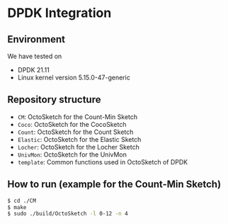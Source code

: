 DPDK Integration
============

Environment
--------------------
We have tested on
 - DPDK 21.11
 - Linux kernel version 5.15.0-47-generic

Repository structure
--------------------
- `CM`: OctoSketch for the Count-Min Sketch
- `Coco`: OctoSketch for the CocoSketch
- `Count`: OctoSketch for the Count Sketch
- `Elastic`: OctoSketch for the Elastic Sketch
- `Locher`: OctoSketch for the Locher Sketch
- `UnivMon`: OctoSketch for the UnivMon
- `template`: Common functions used in OctoSketch of DPDK

How to run (example for the Count-Min Sketch)
-------
```bash
$ cd ./CM
$ make
$ sudo ./build/OctoSketch -l 0-12 -n 4
```